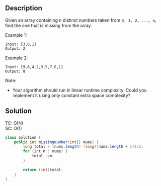 ## Description

Given an array containing n distinct numbers taken from `0, 1, 2, ..., n`, find the one that is missing from the array.

Example 1:
```
Input: [3,0,1]
Output: 2
```
Example 2:
```
Input: [9,6,4,2,3,5,7,0,1]
Output: 8
```
Note:
- Your algorithm should run in linear runtime complexity. Could you implement it using only constant extra space complexity?

## Solution

TC: O(N)  
SC: O(1)

```java
class Solution {
    public int missingNumber(int[] nums) {
        long total = (nums.length* (long)(nums.length + 1))/2;
        for (int n : nums) {
            total -=n;
        }
        
        return (int)total;
    }
}
```
